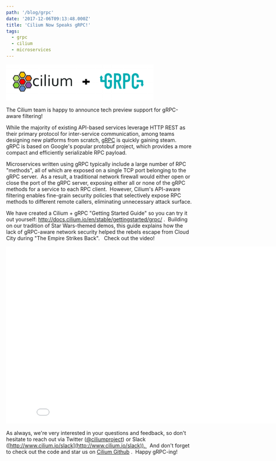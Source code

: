 ```yaml
---
path: '/blog/grpc'
date: '2017-12-06T09:13:48.000Z'
title: 'Cilium Now Speaks gRPC!'
tags:
  - grpc
  - cilium
  - microservices
---
```


![](cilium_grpc.png)

The Cilium team is happy to announce tech preview support for gRPC-aware filtering!

While the majority of existing API-based services leverage HTTP REST as their primary protocol for inter-service communication, among teams designing new platforms from scratch, [gRPC](http://www.grpc.io) is quickly gaining steam.  gRPC is based on Google's popular protobuf project, which provides a more compact and efficiently serializable RPC payload.

Microservices written using gRPC typically include a large number of RPC "methods", all of which are exposed on a single TCP port belonging to the gRPC server.  As a result, a traditional network firewall would either open or close the port of the gRPC server, exposing either all or none of the gRPC methods for a service to each RPC client.  However, Cilium's API-aware filtering enables fine-grain security policies that selectively expose RPC methods to different remote callers, eliminating unnecessary attack surface.

We have created a Cilium + gRPC "Getting Started Guide" so you can try it out yourself: http://docs.cilium.io/en/stable/gettingstarted/grpc/ .  Building on our tradition of Star Wars-themed demos, this guide explains how the lack of gRPC-aware network security helped the rebels escape from Cloud City during "The Empire Strikes Back".   Check out the video!

<iframe src="//www.youtube.com/embed/-aUHGeBRDPU?wmode=opaque&amp;enablejsapi=1" height="480" width="854" scrolling="no" frameborder="0" allowfullscreen=""></iframe>

As always, we're very interested in your questions and feedback, so don't hesitate to reach out via Twitter ([@ciliumproject](https://twitter.com/ciliumproject)) or Slack ([http://www.cilium.io/slack](http://www.cilium.io/slack)).   And don't forget to check out the code and star us on [Cilium Github](http://github.com/cilium/cilium) .  Happy gRPC-ing!
